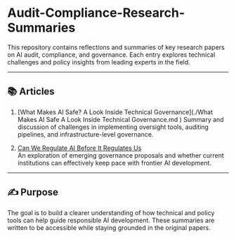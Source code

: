 # Audit-Compliance-Research-Summaries

This repository contains reflections and summaries of key research papers on AI audit, compliance, and governance. Each entry explores technical challenges and policy insights from leading experts in the field.

---

## 📚 Articles

 1. [What Makes AI Safe? A Look Inside Technical Governance](./What Makes AI Safe A Look Inside Technical Governance.md
)
   Summary and discussion of challenges in implementing oversight tools, auditing pipelines, and infrastructure-level governance.

2. [Can We Regulate AI Before It Regulates Us](./Can_We_Regulate_AI_Before_It_Regulates_Us.md)  
   An exploration of emerging governance proposals and whether current institutions can effectively keep pace with frontier AI development.

---

## ✍️ Purpose

The goal is to build a clearer understanding of how technical and policy tools can help guide responsible AI development. These summaries are written to be accessible while staying grounded in the original papers.
